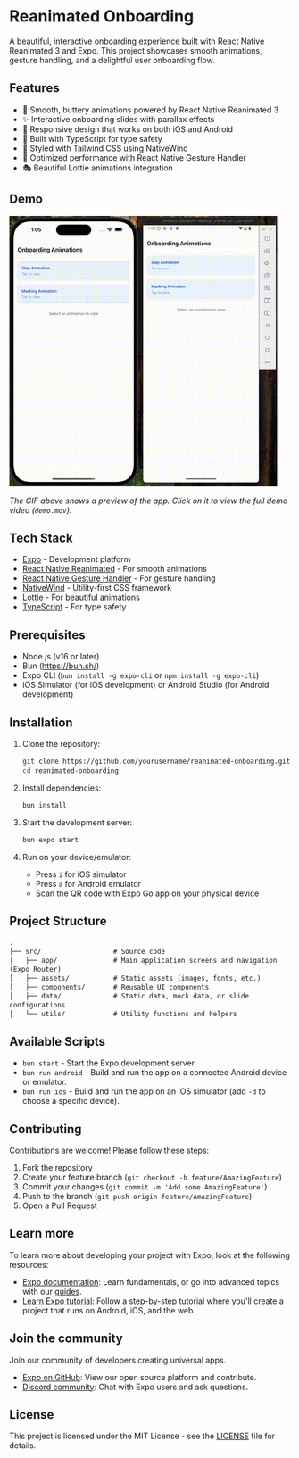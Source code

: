 # Reanimated Onboarding

A beautiful, interactive onboarding experience built with React Native Reanimated 3 and Expo. This project showcases smooth animations, gesture handling, and a delightful user onboarding flow.

## Features

- 🎨 Smooth, buttery animations powered by React Native Reanimated 3
- ✨ Interactive onboarding slides with parallax effects
- 📱 Responsive design that works on both iOS and Android
- 🎯 Built with TypeScript for type safety
- 🎨 Styled with Tailwind CSS using NativeWind
- 🚀 Optimized performance with React Native Gesture Handler
- 🎭 Beautiful Lottie animations integration

## Demo

[![App Demo GIF](demo/demo.gif)](https://github.com/AhsanT4riq/reanimated-onboarding/raw/main/demo/demo.mov)

_The GIF above shows a preview of the app. Click on it to view the full demo video (`demo.mov`)._

## Tech Stack

- [Expo](https://expo.dev/) - Development platform
- [React Native Reanimated](https://docs.swmansion.com/react-native-reanimated/) - For smooth animations
- [React Native Gesture Handler](https://docs.swmansion.com/react-native-gesture-handler/) - For gesture handling
- [NativeWind](https://www.nativewind.dev/) - Utility-first CSS framework
- [Lottie](https://airbnb.design/lottie/) - For beautiful animations
- [TypeScript](https://www.typescriptlang.org/) - For type safety

## Prerequisites

- Node.js (v16 or later)
- Bun (https://bun.sh/)
- Expo CLI (`bun install -g expo-cli` or `npm install -g expo-cli`)
- iOS Simulator (for iOS development) or Android Studio (for Android development)

## Installation

1. Clone the repository:

   ```bash
   git clone https://github.com/yourusername/reanimated-onboarding.git
   cd reanimated-onboarding
   ```

2. Install dependencies:

   ```bash
   bun install
   ```

3. Start the development server:

   ```bash
   bun expo start
   ```

4. Run on your device/emulator:
   - Press `i` for iOS simulator
   - Press `a` for Android emulator
   - Scan the QR code with Expo Go app on your physical device

## Project Structure

```
.
├── src/                  # Source code
│   ├── app/              # Main application screens and navigation (Expo Router)
│   ├── assets/           # Static assets (images, fonts, etc.)
│   ├── components/       # Reusable UI components
│   ├── data/             # Static data, mock data, or slide configurations
│   └── utils/            # Utility functions and helpers
```

## Available Scripts

- `bun start` - Start the Expo development server.
- `bun run android` - Build and run the app on a connected Android device or emulator.
- `bun run ios` - Build and run the app on an iOS simulator (add `-d` to choose a specific device).

## Contributing

Contributions are welcome! Please follow these steps:

1. Fork the repository
2. Create your feature branch (`git checkout -b feature/AmazingFeature`)
3. Commit your changes (`git commit -m 'Add some AmazingFeature'`)
4. Push to the branch (`git push origin feature/AmazingFeature`)
5. Open a Pull Request

## Learn more

To learn more about developing your project with Expo, look at the following resources:

- [Expo documentation](https://docs.expo.dev/): Learn fundamentals, or go into advanced topics with our [guides](https://docs.expo.dev/guides).
- [Learn Expo tutorial](https://docs.expo.dev/tutorial/introduction/): Follow a step-by-step tutorial where you'll create a project that runs on Android, iOS, and the web.

## Join the community

Join our community of developers creating universal apps.

- [Expo on GitHub](https://github.com/expo/expo): View our open source platform and contribute.
- [Discord community](https://chat.expo.dev): Chat with Expo users and ask questions.

## License

This project is licensed under the MIT License - see the [LICENSE](LICENSE) file for details.
